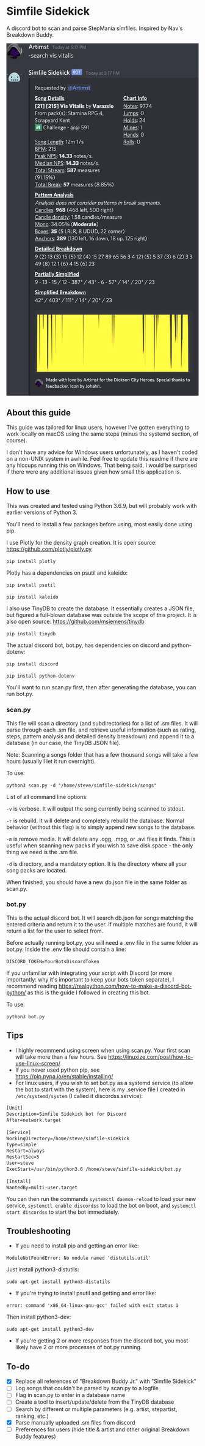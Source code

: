 # Simfile Sidekick

A discord bot to scan and parse StepMania simfiles. Inspired by Nav's Breakdown Buddy.

![Screenshot](images/screenshot.png)

## About this guide

This guide was tailored for linux users, however I've gotten everything to work locally on macOS using the same steps (minus the systemd section, of course).

I don't have any advice for Windows users unfortunately, as I haven't coded on a non-UNIX system in awhile. Feel free to update this readme if there are any hiccups running this on Windows. That being said, I would be surprised if there were any additional issues given how small this application is.

## How to use

This was created and tested using Python 3.6.9, but will probably work with earlier versions of Python 3.

You'll need to install a few packages before using, most easily done using pip.

I use Plotly for the density graph creation. It is open source:
https://github.com/plotly/plotly.py

`pip install plotly`

Plotly has a dependencies on psutil and kaleido:

`pip install psutil`

`pip install kaleido`

I also use TinyDB to create the database. It essentially creates a JSON file, but figured a full-blown database was outside the scope of this project. It is also open source:
https://github.com/msiemens/tinydb

`pip install tinydb`

The actual discord bot, bot.py, has dependencies on discord and python-dotenv:

`pip install discord`

`pip install python-dotenv`


You'll want to run scan.py first, then after generating the database, you can run bot.py.

### scan.py

This file will scan a directory (and subdirectories) for a list of .sm files. It will parse through each .sm file, and retrieve useful information (such as rating, steps, pattern analysis and detailed density breakdown) and append it to a database (in our case, the TinyDB JSON file).

Note: Scanning a songs folder that has a few thousand songs will take a few hours (usually I let it run overnight).

To use:

`python3 scan.py -d "/home/steve/simfile-sidekick/songs"`

List of all command line options:

`-v` is verbose. It will output the song currently being scanned to stdout.

`-r` is rebuild. It will delete and completely rebuild the database. Normal behavior (without this flag) is to simply append new songs to the database.

`-m` is remove media. It will delete any .ogg, .mpg, or .avi files it finds. This is useful when scanning new packs if you wish to save disk space - the only thing we need is the .sm file.

`-d` is directory, and a mandatory option. It is the directory where all your song packs are located.

When finished, you should have a new db.json file in the same folder as scan.py.

### bot.py

This is the actual discord bot. It will search db.json for songs matching the entered criteria and return it to the user. If multiple matches are found, it will return a list for the user to select from.

Before actually running bot.py, you will need a .env file in the same folder as bot.py. Inside the .env file should contain a line:

`DISCORD_TOKEN=YourBotsDiscordToken`

If you unfamiliar with integrating your script with Discord (or more importantly: why it's important to keep your bots token separate), I recommend reading https://realpython.com/how-to-make-a-discord-bot-python/ as this is the guide I followed in creating this bot.

To use:

`python3 bot.py`

## Tips

- I highly recommend using screen when using scan.py. Your first scan will take more than a few hours. See https://linuxize.com/post/how-to-use-linux-screen/
- If you never used python pip, see https://pip.pypa.io/en/stable/installing/
- For linux users, if you wish to set bot.py as a systemd service (to allow the bot to start with the system), here is my .service file I created in `/etc/systemd/system` (I called it discordss.service):

```
[Unit]
Description=Simfile Sidekick bot for Discord
After=network.target

[Service]
WorkingDirectory=/home/steve/simfile-sidekick
Type=simple
Restart=always
RestartSec=5
User=steve
ExecStart=/usr/bin/python3.6 /home/steve/simfile-sidekick/bot.py

[Install]
WantedBy=multi-user.target
```

You can then run the commands `systemctl daemon-reload` to load your new service, `systemctl enable discordss` to load the bot on boot, and `systemctl start discordss` to start the bot immediately.

## Troubleshooting

- If you need to install pip and getting an error like:

`ModuleNotFoundError: No module named 'distutils.util'`

Just install python3-distutils:

`sudo apt-get install python3-distutils`


- If you're trying to install psutil and getting and error like:

`error: command 'x86_64-linux-gnu-gcc' failed with exit status 1`

Then install python3-dev:

`sudo apt-get install python3-dev`

- If you're getting 2 or more responses from the discord bot, you most likely have 2 or more processes of bot.py running.

## To-do
- [x] Replace all references of "Breakdown Buddy Jr." with "Simfile Sidekick"
- [ ] Log songs that couldn't be parsed by scan.py to a logfile
- [ ] Flag in scan.py to enter in a database name
- [ ] Create a tool to insert/update/delete from the TinyDB database
- [ ] Search by different or multiple parameters (e.g. artist, stepartist, ranking, etc.)
- [x] Parse manually uploaded .sm files from discord
- [ ] Preferences for users (hide title & artist and other original Breakdown Buddy features)